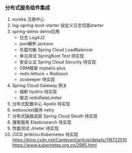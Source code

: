 ### 分布式服务组件集成
1. eureka 注册中心
2. log-spring-boot-starter 自定义日志切面starter
3. spring-demo demo应用
    * 日志 Log4J2
    * json解析  jackson
    * 负载均衡 Spring Cloud LoadBalancer
    * 单元测试 SpringBoot Test      待实现
    * 安全认证 Spring Cloud Security 待实现
    * ORM框架 mybatis-plus   
    * redis lettuce + Redisson
    * zookeeper  待实现
4. Spring Cloud Gateway  网关
    * 熔断 hystrix 待实现
    * 限流 redisRateLimiter 
5. 分布式配置中心 Apollo 待实现
6. websocket服务 netty   
7. 分布式链路追踪 Spring Cloud Sleuth 待实现
8. 搜索服务 Elasticsearch   待实现
9. 性能测试 Jmeter 待实现
10. CICD  jenkins+Kubernetes 待实现 https://blog.csdn.net/Cantevenl/article/details/116722510 https://www.kubernetes.org.cn/2995.html